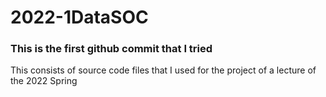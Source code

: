 # 2022-1DataSOC
### This is the first github commit that I tried 
<span color = "red">This consists of  source code files that I used for the project of a lecture of the 2022 Spring </span>
